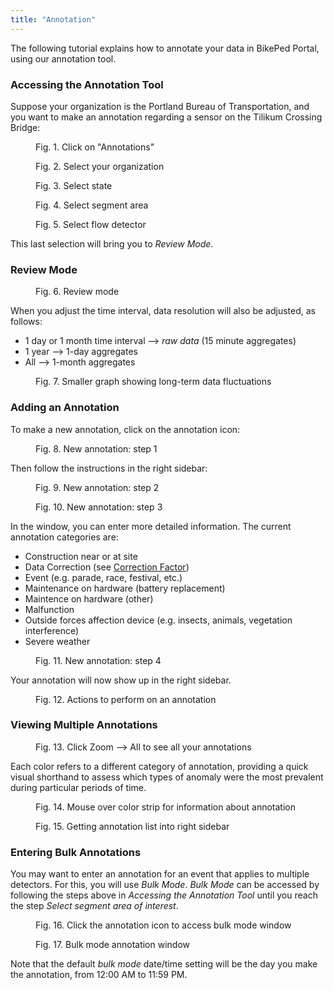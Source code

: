 ```yaml
---
title: "Annotation"
---
```

The following tutorial explains how to annotate your data in BikePed Portal, using our annotation tool. 

### Accessing the Annotation Tool

Suppose your organization is the Portland Bureau of Transportation, and you want to make an annotation regarding a sensor on the Tilikum Crossing Bridge:

<figure class="align-left">
    <img src="{{ site.url }}{{ site.baseurl }}/assets/images/annotation-tool-access-1.jpg" alt="">
    <figcaption>Fig. 1. Click on "Annotations"</figcaption>
</figure>

<figure class="align-left">
    <img src="{{ site.url }}{{ site.baseurl }}/assets/images/annotation-tool-access-2.jpg" alt="">
    <figcaption>Fig. 2. Select your organization</figcaption>
</figure>

<figure class="align-left">
    <img src="{{ site.url }}{{ site.baseurl }}/assets/images/annotation-tool-access-3.jpg" alt="">
    <figcaption>Fig. 3. Select state</figcaption>
</figure>

<figure class="align-left">
    <img src="{{ site.url }}{{ site.baseurl }}/assets/images/annotation-tool-access-4.jpg" alt="">
    <figcaption>Fig. 4. Select segment area</figcaption>
</figure>

<figure class="align-left">
    <img src="{{ site.url }}{{ site.baseurl }}/assets/images/annotation-tool-access-5.jpg" alt="">
    <figcaption>Fig. 5. Select flow detector</figcaption>
</figure>

This last selection will bring you to _Review Mode_.

### Review Mode

<figure class="align-left">
    <img src="{{ site.url }}{{ site.baseurl }}/assets/images/review-mode-1.jpg" alt="">
    <figcaption>Fig. 6. Review mode</figcaption>
</figure>

When you adjust the time interval, data resolution will also be adjusted, as follows:

- 1 day or 1 month time interval --> _raw data_ (15 minute aggregates)
- 1 year --> 1-day aggregates
- All --> 1-month aggregates

<figure class="align-left">
    <img src="{{ site.url }}{{ site.baseurl }}/assets/images/review-mode-2.jpg" alt="">
    <figcaption>Fig. 7. Smaller graph showing long-term data fluctuations</figcaption>
</figure>

### Adding an Annotation

To make a new annotation, click on the annotation icon:

<figure class="align-left">
    <img src="{{ site.url }}{{ site.baseurl }}/assets/images/new-annotation-icon.jpg" alt="">
    <figcaption>Fig. 8. New annotation: step 1</figcaption>
</figure>

Then follow the instructions in the right sidebar:

<figure class="align-left">
    <img src="{{ site.url }}{{ site.baseurl }}/assets/images/new-annotation-green.jpg" alt="">
    <figcaption>Fig. 9. New annotation: step 2</figcaption>
</figure>

<figure class="align-left">
    <img src="{{ site.url }}{{ site.baseurl }}/assets/images/new-annotation-red.jpg" alt="">
    <figcaption>Fig. 10. New annotation: step 3</figcaption>
</figure>

In the window, you can enter more detailed information. The current annotation categories are:  
- Construction near or at site  
- Data Correction (see [Correction Factor](https://psutrec.github.io/documentation/documents/11-data-correction/))
- Event (e.g. parade, race, festival, etc.)  
- Maintenance on hardware (battery replacement)  
- Maintence on hardware (other) 
- Malfunction  
- Outside forces affection device (e.g. insects, animals, vegetation interference)  
- Severe weather  

<figure class="align-left">
    <img src="{{ site.url }}{{ site.baseurl }}/assets/images/annotation-window.jpg" alt="">
    <figcaption>Fig. 11. New annotation: step 4</figcaption>
</figure>

Your annotation will now show up in the right sidebar.

<figure class="align-left">
    <img src="{{ site.url }}{{ site.baseurl }}/assets/images/annotation-created-right-sidebar.jpg" alt="">
    <figcaption>Fig. 12. Actions to perform on an annotation</figcaption>
</figure>

### Viewing Multiple Annotations

<figure class="align-left">
    <img src="{{ site.url }}{{ site.baseurl }}/assets/images/annotations-in-plot.jpg" alt="">
    <figcaption>Fig. 13. Click Zoom --> All to see all your annotations</figcaption>
</figure>

Each color refers to a different category of annotation, providing a quick visual shorthand to assess which types of anomaly were the most prevalent during particular periods of time. 

<figure class="align-left">
    <img src="{{ site.url }}{{ site.baseurl }}/assets/images/annotations-mouseover.jpg" alt="">
    <figcaption>Fig. 14. Mouse over color strip for information about annotation</figcaption>
</figure>

<figure class="align-left">
    <img src="{{ site.url }}{{ site.baseurl }}/assets/images/click-color-strip.jpg" alt="">
    <figcaption>Fig. 15. Getting annotation list into right sidebar</figcaption>
</figure>

### Entering Bulk Annotations

You may want to enter an annotation for an event that applies to multiple detectors. For this, you will use _Bulk Mode_. _Bulk Mode_ can be accessed by following the steps above in _Accessing the Annotation Tool_ until you reach the step _Select segment area of interest_.

<figure class="align-left">
    <img src="{{ site.url }}{{ site.baseurl }}/assets/images/annotation-bulk-mode-1.jpg" alt="">
    <figcaption>Fig. 16. Click the annotation icon to access bulk mode window</figcaption>
</figure>

<figure class="align-left">
    <img src="{{ site.url }}{{ site.baseurl }}/assets/images/annotation-bulk-mode-2.jpg" alt="">
    <figcaption>Fig. 17. Bulk mode annotation window</figcaption>
</figure>

Note that the default _bulk mode_ date/time setting will be the day you make the annotation, from 12:00 AM to 11:59 PM.

